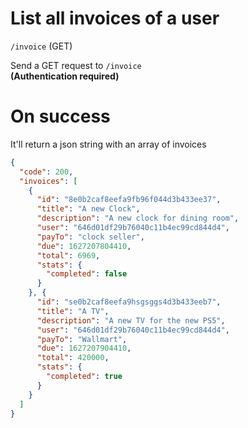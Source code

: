 # List all invoices of a user 
  
`/invoice` (GET)  
  
  
Send a GET request to `/invoice`    
**(Authentication required)**
  
  
# On success
  
It'll return a json string with an array of invoices  
  
```json
{
  "code": 200,
  "invoices": [
    {
      "id": "8e0b2caf8eefa9fb96f044d3b433ee37",
      "title": "A new Clock",
      "description": "A new clock for dining room",
      "user": "646d01df29b76040c11b4ec99cd844d4",
      "payTo": "clock seller",
      "due": 1627207804410,
      "total": 6969,
      "stats": {
        "completed": false
      }
    }, {
      "id": "se0b2caf8eefa9hsgsggs4d3b433eeb7",
      "title": "A TV",
      "description": "A new TV for the new PS5",
      "user": "646d01df29b76040c11b4ec99cd844d4",
      "payTo": "Wallmart",
      "due": 1627207904410,
      "total": 420000,
      "stats": {
        "completed": true
      }
    }
  ]
}
```
